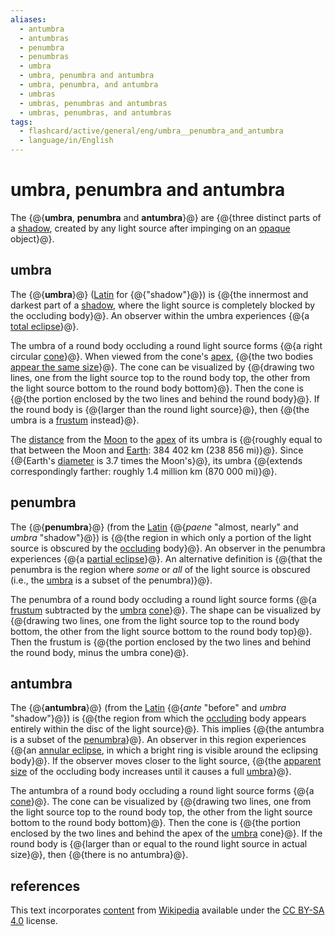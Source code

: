 ```yaml
---
aliases:
  - antumbra
  - antumbras
  - penumbra
  - penumbras
  - umbra
  - umbra, penumbra and antumbra
  - umbra, penumbra, and antumbra
  - umbras
  - umbras, penumbras and antumbras
  - umbras, penumbras, and antumbras
tags:
  - flashcard/active/general/eng/umbra__penumbra_and_antumbra
  - language/in/English
---
```


# umbra, penumbra and antumbra

The {@{__umbra__, __penumbra__ and __antumbra__}@} are {@{three distinct parts of a [shadow](shadow.md), created by any light source after impinging on an [opaque](opacity.md) object}@}. <!--SR:!2025-07-19,290,330!2025-07-17,287,330-->

## umbra

The {@{__umbra__}@} ([Latin](Latin.md) for {@{"shadow"}@}) is {@{the innermost and darkest part of a [shadow](shadow.md), where the light source is completely blocked by the occluding body}@}. An observer within the umbra experiences {@{a [total eclipse](solar%20eclipse.md#total%20eclipse)}@}. <!--SR:!2025-05-08,234,330!2025-04-12,214,330!2025-09-10,307,290!2025-02-15,157,310-->

The umbra of a round body occluding a round light source forms {@{a right circular [cone](cone.md)}@}. When viewed from the cone's [apex](apex%20(geometry).md), {@{the two bodies [appear the same size](angular%20diameter.md)}@}. The cone can be visualized by {@{drawing two lines, one from the light source top to the round body top, the other from the light source bottom to the round body bottom}@}. Then the cone is {@{the portion enclosed by the two lines and behind the round body}@}. If the round body is {@{larger than the round light source}@}, then {@{the umbra is a [frustum](frustum.md) instead}@}. <!--SR:!2025-03-23,182,310!2025-01-19,148,310!2025-01-28,141,290!2025-02-03,156,310!2026-06-20,531,310!2025-02-26,176,310-->

The [distance](lunar%20distance.md) from the [Moon](Moon.md) to the [apex](apex%20(geometry).md) of its umbra is {@{roughly equal to that between the Moon and [Earth](Earth.md): 384&nbsp;402 km (238&nbsp;856 mi)}@}. Since {@{Earth's [diameter](diameter.md) is 3.7 times the Moon's}@}, its umbra {@{extends correspondingly farther: roughly 1.4 million km (870&nbsp;000 mi)}@}. <!--SR:!2025-10-01,273,250!2025-03-20,178,310!2025-08-17,241,250-->

## penumbra

The {@{__penumbra__}@} (from the [Latin](Latin.md) {@{_paene_ "almost, nearly" and _umbra_ "shadow"}@}) is {@{the region in which only a portion of the light source is obscured by the [occluding](occultation.md) body}@}. An observer in the penumbra experiences {@{a [partial eclipse](solar%20eclipse.md#partial%20eclipse)}@}. An alternative definition is {@{that the penumbra is the region where _some_ or _all_ of the light source is obscured (i.e., the [umbra](#umbra) is a subset of the penumbra)}@}. <!--SR:!2025-06-07,256,330!2026-03-04,451,310!2025-05-29,233,290!2025-11-26,372,310!2025-11-14,330,290-->

The penumbra of a round body occluding a round light source forms {@{a [frustum](frustum.md) subtracted by the [umbra](#umbra) [cone](cone.md)}@}. The shape can be visualized by {@{drawing two lines, one from the light source top to the round body bottom, the other from the light source bottom to the round body top}@}. Then the frustum is {@{the portion enclosed by the two lines and behind the round body, minus the umbra cone}@}. <!--SR:!2025-01-21,134,270!2025-09-01,304,290!2025-07-16,274,290-->

## antumbra

The {@{__antumbra__}@} (from the [Latin](Latin.md) {@{_ante_ "before" and _umbra_ "shadow"}@}) is {@{the region from which the [occluding](occultation.md) body appears entirely within the disc of the light source}@}. This implies {@{the antumbra is a subset of the [penumbra](#penumbra)}@}. An observer in this region experiences {@{an [annular eclipse](solar%20eclipse.md#annular%20eclipse), in which a bright ring is visible around the eclipsing body}@}. If the observer moves closer to the light source, {@{the [apparent size](angular%20diameter.md) of the occluding body increases until it causes a full [umbra](#umbra)}@}. <!--SR:!2025-04-06,209,330!2025-01-14,144,310!2025-02-08,154,290!2025-02-09,164,310!2025-06-25,253,290!2026-08-27,592,330-->

The antumbra of a round body occluding a round light source forms {@{a [cone](cone.md)}@}. The cone can be visualized by {@{drawing two lines, one from the light source top to the round body top, the other from the light source bottom to the round body bottom}@}. Then the cone is {@{the portion enclosed by the two lines and behind the apex of the [umbra](#umbra) cone}@}. If the round body is {@{larger than or equal to the round light source in actual size}@}, then {@{there is no antumbra}@}. <!--SR:!2025-05-04,231,330!2026-01-17,418,310!2025-02-01,129,250!2025-03-14,188,310!2026-05-14,513,330-->

## references

This text incorporates [content](https://en.wikipedia.org/wiki/umbra,_penumbra_and_antumbra) from [Wikipedia](Wikipedia.md) available under the [CC BY-SA 4.0](https://creativecommons.org/licenses/by-sa/4.0/) license.
